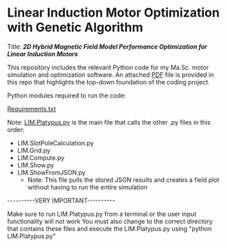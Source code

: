 # Linear Induction Motor Optimization with Genetic Algorithm
Title: **_2D Hybrid Magnetic Field Model Performance Optimization for Linear Induction Motors_**

This repository includes the relevant Python code for my Ma.Sc. motor simulation and optimization software.
An attached [PDF](https://github.com/MichaelThamm/Masters/blob/main/ProjectExplanation_GitHub.pdf) file is provided in this repo that highlights the top-down foundation of the coding project.

Python modules required to run the code:

[Requirements.txt](https://github.com/MichaelThamm/Masters/blob/main/requirements.txt)

Note: [LIM.Platypus.py](https://github.com/MichaelThamm/Masters/blob/main/LIM/Platypus.py) is the main file that calls the other .py files in this order:

* LIM.SlotPoleCalculation.py
* LIM.Grid.py
* LIM.Compute.py
* LIM.Show.py
* LIM.ShowFromJSON.py
  *  Note: This file pulls the stored JSON results and creates a field plot without having to run the entire simulation

----------VERY IMPORTANT----------

Make sure to run LIM.Platypus.py from a terminal or the user input functionality will not work
You must also change to the correct directory that contains these files and execute the LIM.Platypus.py using "python LIM.Platypus.py"
